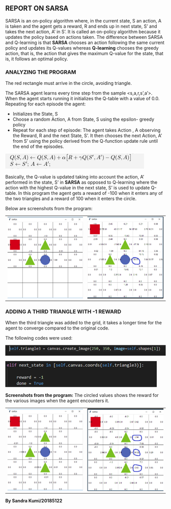 ## REPORT ON SARSA

SARSA is an on-policy algorithm where, in the current state, S an action, A is taken and the agent gets a reward, R and ends up in next state, S’ and takes the next action, A’ in S’. It is called an on-policy algorithm because it updates the policy based on actions taken. The difference between SARSA and Q-learning is that **SARSA** chooses an action following the same current policy and updates its Q-values whereas **Q-learning** chooses the greedy action, that is, the action that gives the maximum Q-value for the state, that is, it follows an optimal policy.

### ANALYZING THE PROGRAM

The red rectangle must arrive in the circle, avoiding triangle.

The SARSA agent learns every time step from the sample <s,a,r,s’,a’>.  When the agent starts running it initializes the Q-table with a value of 0.0.  Repeating for each episode the agent:

 - Initializes the State, S
 - Choose a random Action, A from State, S using the epsilon- greedy policy
 - Repeat for each step of episode: The agent takes Action , A observing the Reward, R and the next State, S’. It then chooses the next Action, A’ from S’ using the policy derived from the Q-function update rule until the end of the episodes.

![enter image description here](https://github.com/SANDRAKUMI/Machine_Learning_Final-Exam/blob/master/SARSA/sarsaqfxn.PNG)

Basically, the Q-value is updated taking into account the action, A’ performed in the state, S’ in **SARSA** as opposed to Q-learning where the action with the highest Q-value in the next state, S’ is used to update Q-table.
In this program the agent gets a reward of -100 when it enters any of the two triangles and a reward of 100 when it enters the circle.

Below are screenshots from the program:

|  |  |
|--|--|
| ![enter image description here](https://github.com/SANDRAKUMI/Machine_Learning_Final-Exam/blob/master/SARSA/sarsastart.PNG) | ![enter image description here](https://github.com/SANDRAKUMI/Machine_Learning_Final-Exam/blob/master/SARSA/sarsa1.png) |


### ADDING A THIRD TRIANGLE WITH -1 REWARD

When the third triangle was added to the grid, it takes a longer  time for the agent to converge compared to the original code.

The following codes were used:

![enter image description here](https://github.com/SANDRAKUMI/Machine_Learning_Final-Exam/blob/master/SARSA/adtc.PNG)

![enter image description here](https://github.com/SANDRAKUMI/Machine_Learning_Final-Exam/blob/master/SARSA/addreward.PNG)


**Screenshots from the program:** The circled values shows the reward for the various images when the agent encounters it.

|  |  |
|--|--|
|![enter image description here](https://github.com/SANDRAKUMI/Machine_Learning_Final-Exam/blob/master/SARSA/addtriinitial.PNG)  |![enter image description here](https://github.com/SANDRAKUMI/Machine_Learning_Final-Exam/blob/master/SARSA/addretriangle.png)  |


**By Sandra Kumi/20185122**
